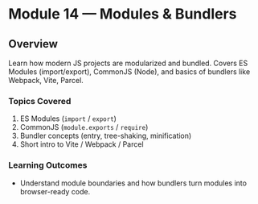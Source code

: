 # Module 14 — Modules & Bundlers

## Overview
Learn how modern JS projects are modularized and bundled. Covers ES Modules (import/export), CommonJS (Node), and basics of bundlers like Webpack, Vite, Parcel.

### Topics Covered
1. ES Modules (`import` / `export`)
2. CommonJS (`module.exports` / `require`)
3. Bundler concepts (entry, tree-shaking, minification)
4. Short intro to Vite / Webpack / Parcel

### Learning Outcomes
- Understand module boundaries and how bundlers turn modules into browser-ready code.
